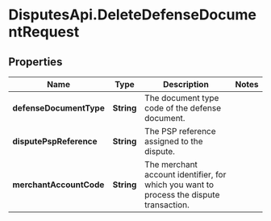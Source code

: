# DisputesApi.DeleteDefenseDocumentRequest

## Properties

Name | Type | Description | Notes
------------ | ------------- | ------------- | -------------
**defenseDocumentType** | **String** | The document type code of the defense document. | 
**disputePspReference** | **String** | The PSP reference assigned to the dispute. | 
**merchantAccountCode** | **String** | The merchant account identifier, for which you want to process the dispute transaction. | 


